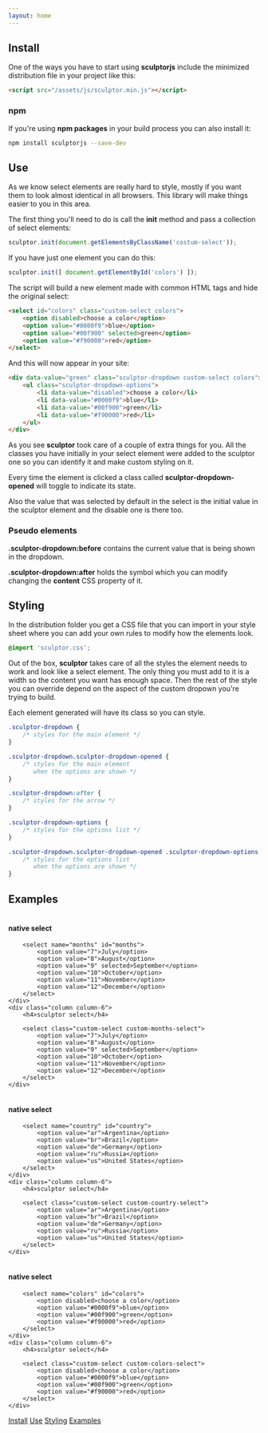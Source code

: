 ```yaml
---
layout: home
---
```


<div id="install"></div>

## Install

One of the ways you have to start using **sculptorjs** include the minimized distribution file in your project like this:

```html
<script src="/assets/js/sculptor.min.js"></script>
```

### npm 

If you're using **npm packages** in your build process you can also install it:

```bash
npm install sculptorjs --save-dev
```

<div id="use"></div>

## Use

As we know select elements are really hard to style, mostly if you want them to look almost identical in all browsers. This library will make things easier to you in this area.

The first thing you'll need to do is call the **init** method and pass a collection of select elements:

```js
sculptor.init(document.getElementsByClassName('costum-select'));
```

If you have just one element you can do this:

```js
sculptor.init([ document.getElementById('colors') ]);
```

The script will build a new element made with common HTML tags and hide the original select:

```html
<select id="colors" class="custom-select colors">
    <option disabled>choose a color</option>
    <option value="#0000f9">blue</option>
    <option value="#00f900" selected>green</option>
    <option value="#f90000">red</option>
</select>
```

And this will now appear in your site:

```html
<div data-value="green" class="sculptor-dropdown custom-select colors">
    <ul class="sculptor-dropdown-options">
        <li data-value="disabled">choose a color</li>
        <li data-value="#0000f9">blue</li>
        <li data-value="#00f900">green</li>
        <li data-value="#f90000">red</li>
    </ul>
</div>
```

As you see **sculptor** took care of a couple of extra things for you. All the classes you have initially in your select element were added to the sculptor one so you can identify it and make custom styling on it.

Every time the element is clicked a class called **sculptor-dropdown-opened** will toggle to indicate its state.

Also the value that was selected by default in the select is the initial value in the sculptor element and the disable one is there too.

### Pseudo elements

**.sculptor-dropdown:before** contains the current value that is being shown in the dropdown.

**.sculptor-dropdown:after** holds the symbol which you can modify changing the **content** CSS property of it.


<div id="styling"></div>

## Styling

In the distribution folder you get a CSS file that you can import in your style sheet where you can add your own rules to modify how the elements look.

```css
@import 'sculptor.css';
```

Out of the box, **sculptor** takes care of all the styles the element needs to work and look like a select element. The only thing you must add to it is a width so the content you want has enough space. Then the rest of the style you can override depend on the aspect of the custom dropown you're trying to build.

Each element generated will have its class so you can style.

```css
.sculptor-dropdown {
    /* styles for the main element */
}

.sculptor-dropdown.sculptor-dropdown-opened {
    /* styles for the main element 
       when the options are shown */
}

.sculptor-dropdown:after {
    /* styles for the arrow */
}

.sculptor-dropdown-options {
    /* styles for the options list */
}

.sculptor-dropdown.sculptor-dropdown-opened .sculptor-dropdown-options {
    /* styles for the options list 
       when the options are shown */
}
```

<div id="examples"></div>

## Examples

<div class="inner-row row">
    <div class="column column-6">
        <h4>native select</h4>

        <select name="months" id="months">
            <option value="7">July</option>
            <option value="8">August</option>
            <option value="9" selected>September</option>
            <option value="10">October</option>
            <option value="11">November</option>
            <option value="12">December</option>
        </select>
    </div>
    <div class="column column-6">
        <h4>sculptor select</h4>

        <select class="custom-select custom-months-select">
            <option value="7">July</option>
            <option value="8">August</option>
            <option value="9" selected>September</option>
            <option value="10">October</option>
            <option value="11">November</option>
            <option value="12">December</option>
        </select>
    </div>
</div>

<div class="inner-row row">
    <div class="column column-6">
        <h4>native select</h4>

        <select name="country" id="country">
            <option value="ar">Argentina</option>
            <option value="br">Brazil</option>
            <option value="de">Germany</option>
            <option value="ru">Russia</option>
            <option value="us">United States</option>
        </select>
    </div>
    <div class="column column-6">
        <h4>sculptor select</h4>

        <select class="custom-select custom-country-select">
            <option value="ar">Argentina</option>
            <option value="br">Brazil</option>
            <option value="de">Germany</option>
            <option value="ru">Russia</option>
            <option value="us">United States</option>
        </select>
    </div>
</div>

<div class="inner-row row">
    <div class="column column-6">
        <h4>native select</h4>

        <select name="colors" id="colors">
            <option disabled>choose a color</option>
            <option value="#0000f9">blue</option>
            <option value="#00f900">green</option>
            <option value="#f90000">red</option>
        </select>
    </div>
    <div class="column column-6">
        <h4>sculptor select</h4>

        <select class="custom-select custom-colors-select">
            <option disabled>choose a color</option>
            <option value="#0000f9">blue</option>
            <option value="#00f900">green</option>
            <option value="#f90000">red</option>
        </select>
    </div>
</div>

<nav>
    <div class="container">
        <div class="row">
            <a class="nav-link" href="#install">Install</a>
            <a class="nav-link" href="#use">Use</a>
            <a class="nav-link" href="#styling">Styling</a>
            <a class="nav-link" href="#examples">Examples</a>
        </div>
    </div>
</nav>
